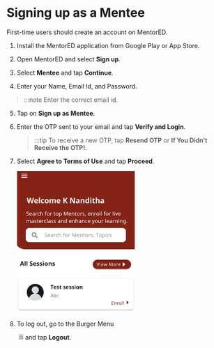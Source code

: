 # Signing up as a Mentee


First-time users should create an account on MentorED.


1.  Install the MentorED application from Google Play or App Store.

2.  Open MentorED and select **Sign up**. 

3.  Select **Mentee** and tap **Continue**.

4.  Enter your Name, Email Id, and Password.

>:::note 
>Enter the correct email id.


5.  Tap on **Sign up as Mentee**.

6.   Enter the OTP sent to your email and tap **Verify and Login**. 

     >:::tip 
     >To receive a new OTP, tap **Resend OTP** or **If You Didn’t Receive the OTP!**.   
    

7.  Select **Agree to Terms of Use** and tap **Proceed**.

    <div class="screenshot">

    ![homepage](media/homepage.PNG)
    
    </div>
8.  To log out, go to the Burger Menu <div class="inlineImg"> ![burger menu icon](media/burgermenu-icon.png) and tap **Logout**.
